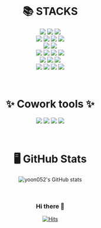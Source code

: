 <div align=center><h1>📚 STACKS</h1></div>

<div align=center>
  <img src="https://img.shields.io/badge/HTML5-E34F26?style=flat-plastic&logo=HTML5&logoColor=white"> 
  <img src="https://img.shields.io/badge/CSS3-1572B6?style=flat-plastic&logo=CSS3&logoColor=white">
  <img src="https://img.shields.io/badge/FontAwesome-528DD7?style=flat-plastic&logo=FontAwesome&logoColor=white">
  <br>
  
  <img src="https://img.shields.io/badge/Bootstrap-7952B3?style=flat-plastic&logo=Bootstrap&logoColor=white">
  <img src="https://img.shields.io/badge/jQuery-0769AD?style=flat-plastic&logo=jQuery&logoColor=white">
  <img src="https://img.shields.io/badge/JavaScript-F7DF1E?style=flat-plastic&logo=JavaScript&logoColor=black">
  <img src="https://img.shields.io/badge/TypeScript-3178C6?style=flat-plastic&logo=TypeScript&logoColor=white">
  <br>

  <img src="https://img.shields.io/badge/FireBase-FFCA28?style=flat-plastic&logo=FireBase&logoColor=white">
  <img src="https://img.shields.io/badge/MongoDB-47A248?style=flat-plastic&logo=MongoDB&logoColor=white">
  <br>

  <img src="https://img.shields.io/badge/React-61DAFB?style=flat-plastic&logo=react&logoColor=white">
  <img src="https://img.shields.io/badge/ReactQuery-FF4154?style=flat-plastic&logo=ReactQuery&logoColor=white">
  <img src="https://img.shields.io/badge/Node.js-339933?style=flat-plastic&logo=Node.js&logoColor=white">
  <img src="https://img.shields.io/badge/Express-000000?style=flat-plastic&logo=Express&logoColor=white">
  <br>

  <img src="https://img.shields.io/badge/Next.js-000000?style=flat-plastic&logo=Next.js&logoColor=white">
  <img src="https://img.shields.io/badge/Redux-764ABC?style=flat-plastic&logo=Redux&logoColor=white">
  <img src="https://img.shields.io/badge/CSSModules-000000?style=flat-plastic&logo=CSSModules&logoColor=white">
  <br>

  
  <img src="https://img.shields.io/badge/TailwindCSS-06B6D4?style=flat-plastic&logo=TailwindCSS&logoColor=white">
  <img src="https://img.shields.io/badge/Sanity-F03E2F?style=flat-plastic&logo=Sanity&logoColor=white">
  <img src="https://img.shields.io/badge/Vercel-000000?style=flat-plastic&logo=Vercel&logoColor=white">
  <img src="https://img.shields.io/badge/Git-F05032?style=flat-plastic&logo=Git&logoColor=white">
  <br>
</div>



</br>

<br>

<div align=center><h1>✨ Cowork tools ✨</h1></div>

<div align=center>
  <img src="https://img.shields.io/badge/GitHub-181717?style=flat-plastic&logo=GitHub&logoColor=white">
  <img src="https://img.shields.io/badge/Notion-000000?style=flat-plastic&logo=Notion&logoColor=white">
  <img src="https://img.shields.io/badge/Slack-4A154B?style=flat-plastic&logo=Slack&logoColor=white">
  <img src="https://img.shields.io/badge/Trello-0052CC?style=flat-plastic&logo=Trello&logoColor=white">
</div>




<br>
<br>

<div align=center><h1>🖥 GitHub Stats</h1></div>



<div align="center">

![yoon052's GitHub stats](https://github-readme-stats.vercel.app/api?username=yoon052&show_icons=true&theme=highcontrast)
<!--
[![yoon052's GitHub stats](https://github-readme-stats.vercel.app/api?username=yoon052)](https://github.com/yoon052/github-readme-stats)
-->

</div>

</br>




<div align=center><h3>Hi there 👋</h3></div>


<div align=center>
  
[![Hits](https://hits.seeyoufarm.com/api/count/incr/badge.svg?url=https%3A%2F%2Fgithub.com%2Fyoon052&count_bg=%2332E7F0&title_bg=%23555555&icon=github.svg&icon_color=%23E7E7E7&title=hits&edge_flat=false)](https://hits.seeyoufarm.com)

</div>










<!--
**yoon052/yoon052** is a ✨ _special_ ✨ repository because its `README.md` (this file) appears on your GitHub profile.

Here are some ideas to get you started:

- 🔭 I’m currently working on ...
- 🌱 I’m currently learning ...
- 👯 I’m looking to collaborate on ...
- 🤔 I’m looking for help with ...
- 💬 Ask me about ...
- 📫 How to reach me: ...
- 😄 Pronouns: ...
- ⚡ Fun fact: ...
-->


                    

